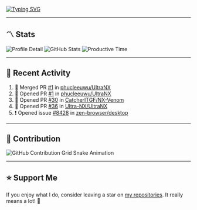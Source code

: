 [![Typing SVG](https://readme-typing-svg.demolab.com?font=&duration=2500&pause=100&center=true&vCenter=true&multiline=true&width=1000&height=60&lines=Hi+There!;Welcome+to+my+Github+profile+%F0%9F%91%8B)](https://git.io/typing-svg)

---

## 〽️ Stats

![Profile Detail](http://github-profile-summary-cards.vercel.app/api/cards/profile-details?username=phucleeuwu&theme=transparent)
![GitHub Stats](http://github-profile-summary-cards.vercel.app/api/cards/stats?username=phucleeuwu&theme=transparent)
![Productive Time](http://github-profile-summary-cards.vercel.app/api/cards/productive-time?username=phucleeuwu&theme=transparent&utcOffset=8)

---

## 📝 Recent Activity

<!--START_SECTION:activity-->
1. 🎉 Merged PR [#1](https://github.com/phucleeuwu/UltraNX/pull/1) in [phucleeuwu/UltraNX](https://github.com/phucleeuwu/UltraNX)
2. 💪 Opened PR [#1](https://github.com/phucleeuwu/UltraNX/pull/1) in [phucleeuwu/UltraNX](https://github.com/phucleeuwu/UltraNX)
3. 💪 Opened PR [#30](https://github.com/CatcherITGF/NX-Venom/pull/30) in [CatcherITGF/NX-Venom](https://github.com/CatcherITGF/NX-Venom)
4. 💪 Opened PR [#36](https://github.com/Ultra-NX/UltraNX/pull/36) in [Ultra-NX/UltraNX](https://github.com/Ultra-NX/UltraNX)
5. ❗ Opened issue [#8428](https://github.com/zen-browser/desktop/issues/8428) in [zen-browser/desktop](https://github.com/zen-browser/desktop)
<!--END_SECTION:activity-->

<!--START_SECTION:waka-->
<!--END_SECTION:waka-->

---

## 🐍 Contribution

<picture>
  <source media="(prefers-color-scheme: dark)" srcset="https://raw.githubusercontent.com/phucleeuwu/phucleeuwu/output/github-contribution-grid-snake-dark.svg">
  <source media="(prefers-color-scheme: light)" srcset="https://raw.githubusercontent.com/phucleeuwu/phucleeuwu/output/github-contribution-grid-snake.svg">
  <img alt="GitHub Contribution Grid Snake Animation" src="https://raw.githubusercontent.com/phucleeuwu/phucleeuwu/output/github-contribution-grid-snake.svg">
</picture>

---

## ⭐ Support Me

If you enjoy what I do, consider leaving a star on [my repositories](https://github.com/phucleeuwu?tab=repositories&type=source). It really means a lot! 💙

